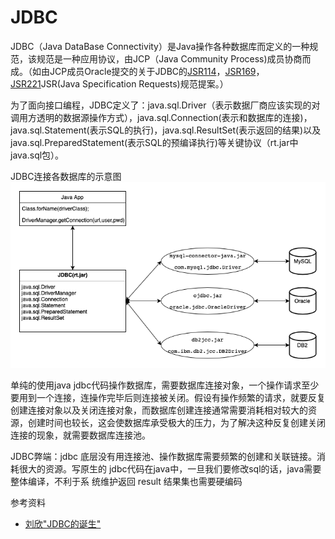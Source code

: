 # JDBC

JDBC（Java DataBase Connectivity）是Java操作各种数据库而定义的一种规范，该规范是一种应用协议，由JCP（Java Community Process)成员协商而成。（如由JCP成员Oracle提交的关于JDBC的[JSR114](https://www.jcp.org/en/jsr/detail?id=221)，[JSR169](https://www.jcp.org/en/jsr/detail?id=169)，[JSR221](https://www.jcp.org/en/jsr/detail?id=221)JSR(Java Specification Requests)规范提案。）

为了面向接口编程，JDBC定义了：java.sql.Driver（表示数据厂商应该实现的对调用方透明的数据源操作方式），java.sql.Connection(表示和数据库的连接)，java.sql.Statement(表示SQL的执行)，java.sql.ResultSet(表示返回的结果)以及java.sql.PreparedStatement(表示SQL的预编译执行)等关键协议（rt.jar中java.sql包）。

JDBC连接各数据库的示意图
![JDBC连接示意图](images/jdbc.png 'JDBC示意图')

单纯的使用java jdbc代码操作数据库，需要数据库连接对象，一个操作请求至少要用到一个连接，连操作完毕后则连接被关闭。假设有操作频繁的请求，就要反复创建连接对象以及关闭连接对象，而数据库创建连接通常需要消耗相对较大的资源，创建时间也较长，这会使数据库承受极大的压力，为了解决这种反复创建关闭连接的现象，就需要数据库连接池。

JDBC弊端：jdbc 底层没有用连接池、操作数据库需要频繁的创建和关联链接。消耗很大的资源。写原生的 jdbc代码在java中，一旦我们要修改sql的话，java需要整体编译，不利于系 统维护返回 result 结果集也需要硬编码


参考资料
- [刘欣"JDBC的诞生"](https://mp.weixin.qq.com/s?__biz=MzAxOTc0NzExNg==&mid=2665513438&idx=1&sn=2967d595bb7d4ffdd2dacd3ab7501bbd&chksm=80d6799db7a1f08b27dc97650434fb2fc0e2570628945db99d9300a99e52828fd05c42fdb441&scene=21##)
